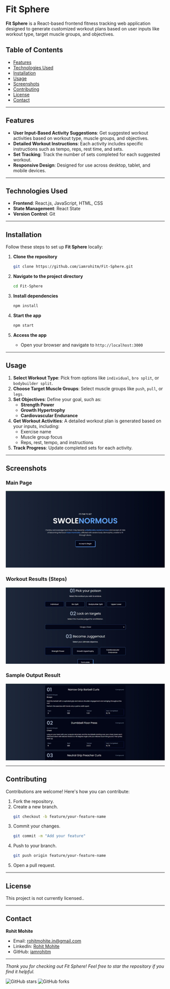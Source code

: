 # Fit Sphere

**Fit Sphere** is a React-based frontend fitness tracking web application designed to generate customized workout plans based on user inputs like workout type, target muscle groups, and objectives.

## Table of Contents
- [Features](#features)
- [Technologies Used](#technologies-used)
- [Installation](#installation)
- [Usage](#usage)
- [Screenshots](#screenshots)
- [Contributing](#contributing)
- [License](#license)
- [Contact](#contact)

---

## Features
- **User Input-Based Activity Suggestions**: Get suggested workout activities based on workout type, muscle groups, and objectives.
- **Detailed Workout Instructions**: Each activity includes specific instructions such as tempo, reps, rest time, and sets.
- **Set Tracking**: Track the number of sets completed for each suggested workout.
- **Responsive Design**: Designed for use across desktop, tablet, and mobile devices.

---

## Technologies Used
- **Frontend**: React.js, JavaScript, HTML, CSS
- **State Management**: React State
- **Version Control**: Git

---

## Installation
Follow these steps to set up **Fit Sphere** locally:

1. **Clone the repository**
   ```bash
   git clone https://github.com/iamrohitm/Fit-Sphere.git
   ```

2. **Navigate to the project directory**
   ```bash
   cd Fit-Sphere
   ```

3. **Install dependencies**
   ```bash
   npm install
   ```

4. **Start the app**
   ```bash
   npm start
   ```

5. **Access the app**
   - Open your browser and navigate to `http://localhost:3000`

---

## Usage
1. **Select Workout Type**: Pick from options like `individual`, `bro split`, or `bodybuilder split`.
2. **Choose Target Muscle Groups**: Select muscle groups like `push`, `pull`, or `legs`.
3. **Set Objectives**: Define your goal, such as:
   - **Strength Power**
   - **Growth Hypertrophy**
   - **Cardiovascular Endurance**
4. **Get Workout Activities**: A detailed workout plan is generated based on your inputs, including:
   - Exercise name
   - Muscle group focus
   - Reps, rest, tempo, and instructions
5. **Track Progress**: Update completed sets for each activity.

---

## Screenshots
### Main Page
![Screenshot 1](src/assets/screenshot1.png)

### Workout Results (Steps)
![Screenshot 2](src/assets/screenshot2.png)

### Sample Output Result
![Screenshot 3](src/assets/screenshot3.png)

---

## Contributing
Contributions are welcome! Here's how you can contribute:
1. Fork the repository.
2. Create a new branch.
   ```bash
   git checkout -b feature/your-feature-name
   ```
3. Commit your changes.
   ```bash
   git commit -m "Add your feature"
   ```
4. Push to your branch.
   ```bash
   git push origin feature/your-feature-name
   ```
5. Open a pull request.

---

## License
This project is not currently licensed..

---

## Contact
**Rohit Mohite**
- Email: [rohitmohite.in@gmail.com](mailto:rohitmohite.in@gmail.com)
- LinkedIn: [Rohit Mohite](https://www.linkedin.com/in/rohit-mohite-832792232/)
- GitHub: [iamrohitm](https://github.com/iamrohitm)

---

*Thank you for checking out Fit Sphere! Feel free to star the repository if you find it helpful.*

![GitHub stars](https://img.shields.io/github/stars/iamrohitm/Fit-Sphere?style=social)
![GitHub forks](https://img.shields.io/github/forks/iamrohitm/Fit-Sphere?style=social)
